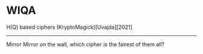 # WIQA

H(Q) based ciphers (KryptoMagick)[Uvajda][2021]

- - -
Mirror Mirror on the wall, which cipher is the fairest of them all?
